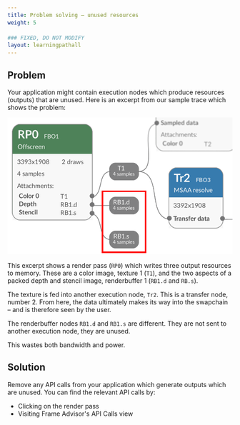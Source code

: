 ```yaml
---
title: Problem solving – unused resources
weight: 5

### FIXED, DO NOT MODIFY
layout: learningpathall
---
```


## Problem

Your application might contain execution nodes which produce resources (outputs) that are unused. Here is an excerpt from our sample trace which shows the problem:

![A render pass creating an unused renderbuffer (highlighted)#center](unused-resources.png "Figure 1. A render pass creating an unused renderbuffer (highlighted)")

This excerpt shows a render pass (`RP0`) which writes three output resources to memory. These are a color image, texture 1 (`T1`), and the two aspects of a packed depth and stencil image, renderbuffer 1 (`RB1.d` and `RB.s`).

The texture is fed into another execution node, `Tr2`. This is a transfer node, number 2. From here, the data ultimately makes its way into the swapchain – and is therefore seen by the user.

The renderbuffer nodes `RB1.d` and `RB1.s` are different. They are not sent to another execution node, they are unused.

This wastes both bandwidth and power.

## Solution

Remove any API calls from your application which generate outputs which are unused. You can find the relevant API calls by:

- Clicking on the render pass
- Visiting Frame Advisor's API Calls view

